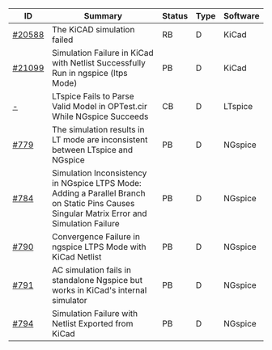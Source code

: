 | ID | Summary | Status | Type | Software |
|----|---------|--------|------|----------|
| [#20588](https://gitlab.com/kicad/code/kicad/-/issues/20588) | The KiCAD simulation failed | RB | D | KiCad |
| [#21099](https://gitlab.com/kicad/code/kicad/-/issues/21099) | Simulation Failure in KiCad with Netlist Successfully Run in ngspice (ltps Mode) | PB | D | KiCad |
| [-]([https://sourceforge.net/p/ngspice/bugs/779/](https://ez.analog.com/design-tools-and-calculators/ltspice/f/q-a/594623/ltspice-fails-to-parse-valid-model-in-optest-cir-while-ngspice-succeeds/566903)) | LTspice Fails to Parse Valid Model in OPTest.cir While NGspice Succeeds | CB | D | LTspice |
| [#779](https://sourceforge.net/p/ngspice/bugs/779/) | The simulation results in LT mode are inconsistent between LTspice and NGspice | PB | D | NGspice |
| [#784](https://sourceforge.net/p/ngspice/bugs/784/) | Simulation Inconsistency in NGspice LTPS Mode: Adding a Parallel Branch on Static Pins Causes Singular Matrix Error and Simulation Failure | PB | D | NGspice |
| [#790](https://sourceforge.net/p/ngspice/bugs/790/) | Convergence Failure in ngspice LTPS Mode with KiCad Netlist | PB | D | NGspice |
| [#791](https://sourceforge.net/p/ngspice/bugs/791/) | AC simulation fails in standalone Ngspice but works in KiCad's internal simulator | PB | D | NGspice |
| [#794](https://sourceforge.net/p/ngspice/bugs/794/) | Simulation Failure with Netlist Exported from KiCad | PB | D | NGspice |
